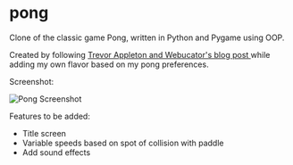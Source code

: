 # pong
Clone of the classic game Pong, written in Python and Pygame using OOP.

Created by following [Trevor Appleton and Webucator's blog post ](http://trevorappleton.blogspot.com/2015/04/refactoring-pong-using-object-oriented.html) while adding my own flavor based on my pong preferences.

Screenshot:


![Pong Screenshot](http://i.imgur.com/q22KFGs.png)

Features to be added:
- Title screen
- Variable speeds based on spot of collision with paddle
- Add sound effects
